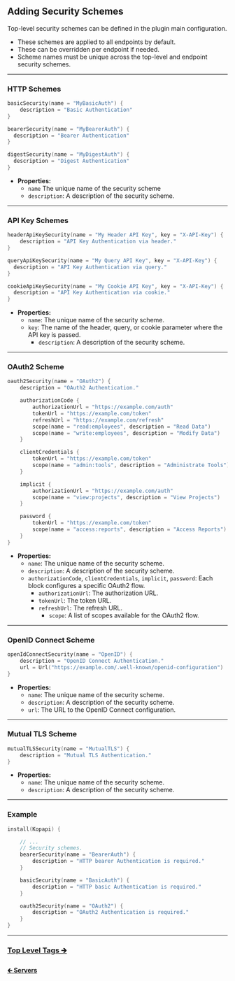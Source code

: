 ## Adding Security Schemes

Top-level security schemes can be defined in the plugin main configuration.

- These schemes are applied to all endpoints by default.
- These can be overridden per endpoint if needed.
- Scheme names must be unique across the top-level and endpoint security schemes.

---

### HTTP Schemes

```kotlin
basicSecurity(name = "MyBasicAuth") {
    description = "Basic Authentication"
}

bearerSecurity(name = "MyBearerAuth") {
  description = "Bearer Authentication"
}

digestSecurity(name = "MyDigestAuth") {
  description = "Digest Authentication"
}
```

- **Properties:**
    - `name` The unique name of the security scheme
    - `description`: A description of the security scheme.

---

### API Key Schemes

```kotlin
headerApiKeySecurity(name = "My Header API Key", key = "X-API-Key") {
    description = "API Key Authentication via header."
}

queryApiKeySecurity(name = "My Query API Key", key = "X-API-Key") {
  description = "API Key Authentication via query."
}

cookieApiKeySecurity(name = "My Cookie API Key", key = "X-API-Key") {
  description = "API Key Authentication via cookie."
}
```

- **Properties:**
    - `name`: The unique name of the security scheme.
  - `key`: The name of the header, query, or cookie parameter where the API key is passed.
    - `description`: A description of the security scheme.

---

### OAuth2 Scheme

```kotlin
oauth2Security(name = "OAuth2") {
    description = "OAuth2 Authentication."

    authorizationCode {
        authorizationUrl = "https://example.com/auth"
        tokenUrl = "https://example.com/token"
        refreshUrl = "https://example.com/refresh"
        scope(name = "read:employees", description = "Read Data")
        scope(name = "write:employees", description = "Modify Data")
    }

    clientCredentials {
        tokenUrl = "https://example.com/token"
        scope(name = "admin:tools", description = "Administrate Tools")
    }

    implicit {
        authorizationUrl = "https://example.com/auth"
        scope(name = "view:projects", description = "View Projects")
    }

    password {
        tokenUrl = "https://example.com/token"
        scope(name = "access:reports", description = "Access Reports")
    }
}
```

- **Properties:**
    - `name`: The unique name of the security scheme.
    - `description`: A description of the security scheme.
  - `authorizationCode`, `clientCredentials`, `implicit`, `password`: Each block configures a specific OAuth2 flow.
    - `authorizationUrl`: The authorization URL.
    - `tokenUrl`: The token URL.
    - `refreshUrl`: The refresh URL.
      - `scope`: A list of scopes available for the OAuth2 flow.

---

### OpenID Connect Scheme

```kotlin
openIdConnectSecurity(name = "OpenID") {
    description = "OpenID Connect Authentication."
    url = Url("https://example.com/.well-known/openid-configuration")
}
```

- **Properties:**
    - `name`: The unique name of the security scheme.
    - `description`: A description of the security scheme.
    - `url`: The URL to the OpenID Connect configuration.

---

### Mutual TLS Scheme

```kotlin
mutualTLSSecurity(name = "MutualTLS") {
    description = "Mutual TLS Authentication."
}
```

- **Properties:**
    - `name`: The unique name of the security scheme.
    - `description`: A description of the security scheme.

---

### Example

```kotlin
install(Kopapi) {

    // ...
    // Security schemes.
    bearerSecurity(name = "BearerAuth") {
        description = "HTTP bearer Authentication is required."
    }

    basicSecurity(name = "BasicAuth") {
        description = "HTTP basic Authentication is required."
    }

    oauth2Security(name = "OAuth2") {
        description = "OAuth2 Authentication is required."
    }
}
```

---

### [Top Level Tags 🡲](04-tags.md)

#### [🡰 Servers](02-servers.md)
